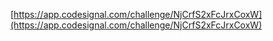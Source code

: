 [https://app.codesignal.com/challenge/NjCrfS2xFcJrxCoxW](https://app.codesignal.com/challenge/NjCrfS2xFcJrxCoxW)
